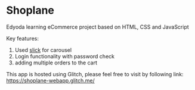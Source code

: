 # Shoplane
Edyoda learning eCommerce project based on HTML, CSS and JavaScript

Key features:
1. Used [slick](https://kenwheeler.github.io/slick/) for carousel
2. Login functionality with password check
3. adding multiple orders to the cart

This app is hosted using Glitch, please feel free to visit by following link:
https://shoplane-webapp.glitch.me/
